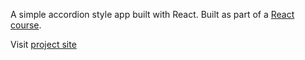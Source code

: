 A simple accordion style app built with React. Built as part of a <a href="https://www.udemy.com/course/react-tutorial-and-projects-course">React course</a>.

Visit <a href="https://er-accordion.netlify.app">project site</a>
